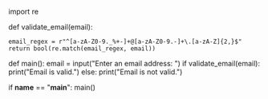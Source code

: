


import re

def validate_email(email):
    
    email_regex = r"^[a-zA-Z0-9._%+-]+@[a-zA-Z0-9.-]+\.[a-zA-Z]{2,}$"
    return bool(re.match(email_regex, email))

def main():
    email = input("Enter an email address: ")
    if validate_email(email):
        print("Email is valid.")
    else:
        print("Email is not valid.")

if __name__ == "__main__":
    main()

